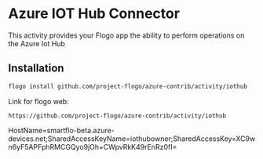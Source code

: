 # Azure IOT Hub Connector
This activity provides your Flogo app the ability to perform operations on the Azure Iot Hub

## Installation

```bash
flogo install github.com/project-flogo/azure-contrib/activity/iothub
```
Link for flogo web:
```
https://github.com/project-flogo/azure-contrib/activity/iothub
```

HostName=smartflo-beta.azure-devices.net;SharedAccessKeyName=iothubowner;SharedAccessKey=XC9wn6yF5APFphRMCGQyo9jOh+CWpvRkK49rEnRz0fI=